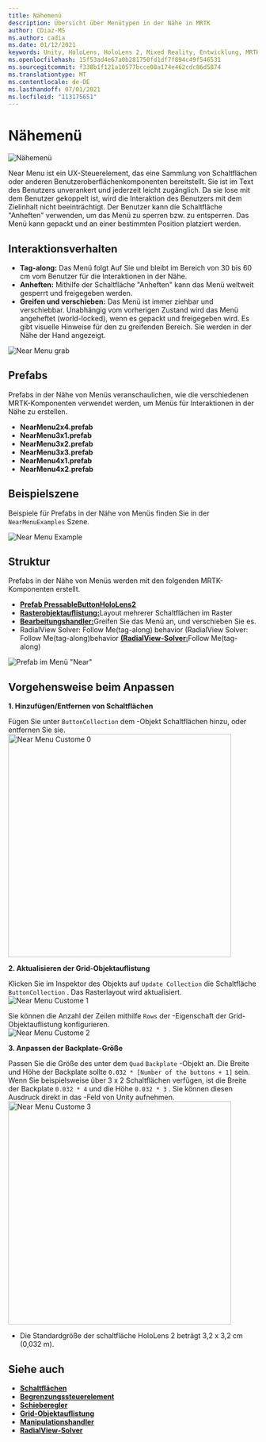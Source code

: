 ```yaml
---
title: Nähemenü
description: Übersicht über Menütypen in der Nähe in MRTK
author: CDiaz-MS
ms.author: cadia
ms.date: 01/12/2021
keywords: Unity, HoloLens, HoloLens 2, Mixed Reality, Entwicklung, MRTK, Menü "Nah",
ms.openlocfilehash: 15f53ad4e67a0b281750fd1df7f894c49f546531
ms.sourcegitcommit: f338b1f121a10577bcce08a174e462cdc86d5874
ms.translationtype: MT
ms.contentlocale: de-DE
ms.lasthandoff: 07/01/2021
ms.locfileid: "113175651"
---
```

# <a name="near-menu"></a>Nähemenü

![Nähemenü](../images/near-menu/MRTK_UX_NearMenu.png)

Near Menu ist ein UX-Steuerelement, das eine Sammlung von Schaltflächen oder anderen Benutzeroberflächenkomponenten bereitstellt. Sie ist im Text des Benutzers unverankert und jederzeit leicht zugänglich. Da sie lose mit dem Benutzer gekoppelt ist, wird die Interaktion des Benutzers mit dem Zielinhalt nicht beeinträchtigt. Der Benutzer kann die Schaltfläche "Anheften" verwenden, um das Menü zu sperren bzw. zu entsperren. Das Menü kann gepackt und an einer bestimmten Position platziert werden.

## <a name="interaction-behavior"></a>Interaktionsverhalten

- **Tag-along:** Das Menü folgt Auf Sie und bleibt im Bereich von 30 bis 60 cm vom Benutzer für die Interaktionen in der Nähe.
- **Anheften:** Mithilfe der Schaltfläche "Anheften" kann das Menü weltweit gesperrt und freigegeben werden.
- **Greifen und verschieben:** Das Menü ist immer ziehbar und verschiebbar. Unabhängig vom vorherigen Zustand wird das Menü angeheftet (world-locked), wenn es gepackt und freigegeben wird. Es gibt visuelle Hinweise für den zu greifenden Bereich. Sie werden in der Nähe der Hand angezeigt.

<img src="../images/near-menu/MRTK_UX_NearMenu_Grab.png" alt="Near Menu grab">

## <a name="prefabs"></a>Prefabs

Prefabs in der Nähe von Menüs veranschaulichen, wie die verschiedenen MRTK-Komponenten verwendet werden, um Menüs für Interaktionen in der Nähe zu erstellen.

- **NearMenu2x4.prefab**
- **NearMenu3x1.prefab**
- **NearMenu3x2.prefab**
- **NearMenu3x3.prefab**
- **NearMenu4x1.prefab**
- **NearMenu4x2.prefab**

## <a name="example-scene"></a>Beispielszene

Beispiele für Prefabs in der Nähe von Menüs finden Sie in der `NearMenuExamples` Szene.

<img src="../images/near-menu/MRTK_UX_NearMenu_Examples.png" alt="Near Menu Example">

## <a name="structure"></a>Struktur

Prefabs in der Nähe von Menüs werden mit den folgenden MRTK-Komponenten erstellt.

- [**Prefab PressableButtonHoloLens2**](button.md)
- [**Rasterobjektauflistung:**](object-collection.md)Layout mehrerer Schaltflächen im Raster
- [**Bearbeitungshandler:**](manipulation-handler.md)Greifen Sie das Menü an, und verschieben Sie es.
- RadialView Solver: Follow Me(tag-along) behavior (RadialView Solver: Follow Me(tag-along)behavior [**(RadialView-Solver:**](solvers/solver.md)Follow Me(tag-along)

![Prefab im Menü "Near"](../images/near-menu/MRTK_UX_NearMenu_Structure.png)

## <a name="how-to-customize"></a>Vorgehensweise beim Anpassen

**1. Hinzufügen/Entfernen von Schaltflächen**

Fügen Sie unter `ButtonCollection` dem -Objekt Schaltflächen hinzu, oder entfernen Sie sie.  
<img src="../images/near-menu/MRTK_UX_NearMenu_Custom0.png" width="450" alt="Near Menu Custome 0">

**2. Aktualisieren der Grid-Objektauflistung**

Klicken Sie im Inspektor des Objekts auf `Update Collection` die Schaltfläche `ButtonCollection` . Das Rasterlayout wird aktualisiert.  
<img src="../images/near-menu/MRTK_UX_NearMenu_Custom1.png" alt="Near Menu Custome 1">

Sie können die Anzahl der Zeilen mithilfe `Rows` der -Eigenschaft der Grid-Objektauflistung konfigurieren.  
<img src="../images/near-menu/MRTK_UX_NearMenu_Custom2.png" alt="Near Menu Custome 2">

**3. Anpassen der Backplate-Größe**

Passen Sie die Größe des unter dem `Quad` `Backplate` -Objekt an. Die Breite und Höhe der Backplate sollte `0.032 * [Number of the buttons + 1]` sein. Wenn Sie beispielsweise über 3 x 2 Schaltflächen verfügen, ist die Breite der Backplate `0.032 * 4` und die Höhe `0.032 * 3` . Sie können diesen Ausdruck direkt in das -Feld von Unity aufnehmen.  
<img src="../images/near-menu/MRTK_UX_NearMenu_Custom3.png" width="450" alt="Near Menu Custome 3">

- Die Standardgröße der schaltfläche HoloLens 2 beträgt 3,2 x 3,2 cm (0,032 m).

## <a name="see-also"></a>Siehe auch

- [**Schaltflächen**](button.md)
- [**Begrenzungssteuerelement**](bounds-control.md)
- [**Schieberegler**](sliders.md)
- [**Grid-Objektauflistung**](object-collection.md)
- [**Manipulationshandler**](manipulation-handler.md)
- [**RadialView-Solver**](solvers/solver.md)
